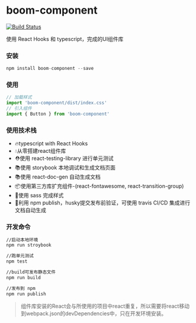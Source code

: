 # boom-component

[![Build Status](https://travis-ci.com/boo-boom/boom-ui.svg?branch=master)](https://travis-ci.com/boo-boom/boom-ui)

使用 React Hooks 和 typescript，完成的UI组件库

### 安装

~~~javascript
npm install boom-component --save
~~~

### 使用

~~~javascript
// 加载样式
import 'boom-component/dist/index.css'
// 引入组件
import { Button } from 'boom-component'
~~~

### 使用技术栈

* 🔥typescript with React Hooks
* 💧从零搭建react组件库
* ⛑️使用 react-testing-library 进行单元测试
* 📚使用 storybook 本地调试和生成文档页面
* 📚使用 react-doc-gen 自动生成文档
* 📦使用第三方库扩充组件-(react-fontawesome, react-transition-group)
* 🌹使用 sass 完成样式
* 🎉利用 npm publish，husky提交发布前验证，可使用 travis CI/CD 集成进行文档自动生成

### 开发命令

~~~bash
//启动本地环境
npm run stroybook

//跑单元测试
npm test

//build可发布静态文件
npm run build

//发布到 npm
npm run publish
~~~

> 组件库安装的React会与所使用的项目中react重复，所以需要将react移动到webpack.json的devDependencies中，只在开发环境安装。
